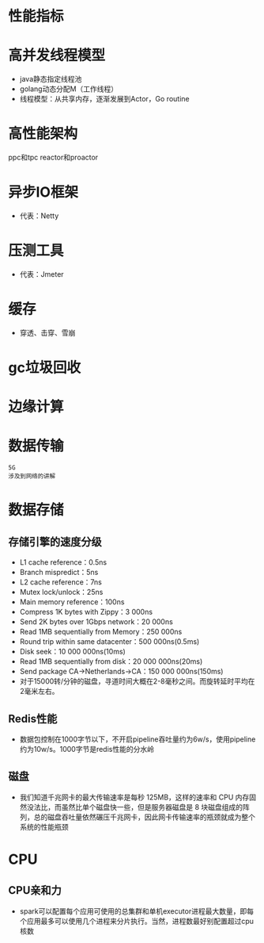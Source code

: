 # 性能指标

# 高并发线程模型
* java静态指定线程池
* golang动态分配M（工作线程）
* 线程模型：从共享内存，逐渐发展到Actor，Go routine

# 高性能架构
ppc和tpc
reactor和proactor


# 异步IO框架
* 代表：Netty

# 压测工具
* 代表：Jmeter

# 缓存
* 穿透、击穿、雪崩

# gc垃圾回收

# 边缘计算

# 数据传输
```
5G
涉及到网络的讲解
```

# 数据存储
## 存储引擎的速度分级
* L1 cache reference：0.5ns
* Branch mispredict：5ns
* L2 cache reference：7ns
* Mutex lock/unlock：25ns
* Main memory reference：100ns
* Compress 1K bytes with Zippy：3 000ns
* Send 2K bytes over 1Gbps network：20 000ns
* Read 1MB sequentially from Memory：250 000ns
* Round trip within same datacenter：500 000ns(0.5ms)
* Disk seek：10 000 000ns(10ms)
* Read 1MB sequentially from disk：20 000 000ns(20ms)
* Send package CA->Netherlands->CA：150 000 000ns(150ms)
* 对于15000转/分钟的磁盘，寻道时间大概在2-8毫秒之间。而旋转延时平均在2毫米左右。

## Redis性能
* 数据包控制在1000字节以下，不开启pipeline吞吐量约为6w/s，使用pipeline约为10w/s。1000字节是redis性能的分水岭

## 磁盘
* 我们知道千兆网卡的最大传输速率是每秒 125MB，这样的速率和 CPU 内存固然没法比，而虽然比单个磁盘快一些，但是服务器磁盘是 8 块磁盘组成的阵列，总的磁盘吞吐量依然碾压千兆网卡，因此网卡传输速率的瓶颈就成为整个系统的性能瓶颈


# CPU
## CPU亲和力
* spark可以配置每个应用可使用的总集群和单机executor进程最大数量，即每个应用最多可以使用几个进程来分片执行。当然，进程数最好别配置超过cpu核数
